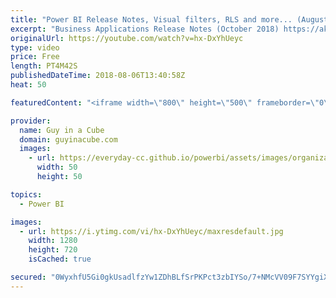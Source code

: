 ```yaml
---
title: "Power BI Release Notes, Visual filters, RLS and more... (August 6, 2018)"
excerpt: "Business Applications Release Notes (October 2018) https://aka.ms/businessappsreleasenotes  Applying a measure filter in Power BI (@marcorus) https://www.sqlbi.com/articles/applying-a-measure-filter-in-power-bi/  Unleash row level security patterns in Microsoft Power BI – Business Applications Summit"
originalUrl: https://youtube.com/watch?v=hx-DxYhUeyc
type: video
price: Free
length: PT4M42S
publishedDateTime: 2018-08-06T13:40:58Z
heat: 50

featuredContent: "<iframe width=\"800\" height=\"500\" frameborder=\"0\" src=\"https://www.youtube.com/embed/hx-DxYhUeyc\" allow=\"accelerometer; autoplay; encrypted-media; gyroscope; picture-in-picture\" allowfullscreen></iframe>"

provider:
  name: Guy in a Cube
  domain: guyinacube.com
  images:
    - url: https://everyday-cc.github.io/powerbi/assets/images/organizations/guyinacube.com-50x50.jpg
      width: 50
      height: 50

topics:
  - Power BI

images:
  - url: https://i.ytimg.com/vi/hx-DxYhUeyc/maxresdefault.jpg
    width: 1280
    height: 720
    isCached: true

secured: "0WyxhfU5Gi0gkUsadlfzYw1ZDhBLfSrPKPct3zbIYSo/7+NMcVV09F7SYYgiX9yyeOV3TA78B/FSzUnTiJks39aBOeQQF+o8EYclQphQaMhpg5JDg6eIVL/aNc6R4qL2yiXRuh5AS84tIvb4M+WC+P10bqHQndQUuomxcavKHnKp0BBhcMAWmrxBcbL7MacJgCAucFXN4TCR6WVfkbOd/jFN2wY2ePL+v6IRAhvjyG1zNEJw4QiP/HEPYKxlg69eL/WAXuGtcAH0Ny1jIchVewwcwmkqp1kkF5r1A3f37v+tVBP8eZjicLzyZmukSTObVpezrCDErRygXopcSqMIO0yXJ24zwgl0t2dyZk/J6cS0QAWI9CaTwFDhD3ALAWenf17Hpifwe/JoOPuVgfbyiD5C+r/zfK0Ls2q7Pbsbqhs=;jl0AXPvY/wdVGp1AqBrOig=="
---
```


